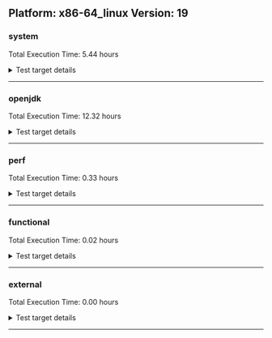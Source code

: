 ## Platform: x86-64_linux Version: 19 

###  system
 Total Execution Time:  5.44  hours
<details><summary>Test target details</summary>

| Test Name | Time |
| --- | --- |
| TestJlmRemoteThreadAuth_1 | 956348.00  ms|
| TestJlmRemoteThreadAuth_0 | 935874.00  ms|
| TestJlmRemoteThreadNoAuth_1 | 894273.00  ms|
| TestJlmRemoteThreadNoAuth_0 | 874737.00  ms|
| TestJlmRemoteMemoryAuth_0 | 753542.00  ms|
| TestJlmRemoteMemoryAuth_1 | 751542.00  ms|
| TestJlmRemoteMemoryNoAuth_1 | 715345.00  ms|
| TestJlmRemoteMemoryNoAuth_0 | 713647.00  ms|
| TestJlmRemoteClassAuth_0 | 706729.00  ms|
| TestJlmRemoteClassAuth_1 | 706358.00  ms|
| MiniMix_aot_5m_0 | 687066.00  ms|
| TestJlmRemoteClassNoAuth_1 | 686897.00  ms|
| TestJlmRemoteClassNoAuth_0 | 685752.00  ms|
| ConcurrentLoadTest_5m_0 | 347341.00  ms|
| ConcurrentLoadTest_5m_1 | 346937.00  ms|
| MiniMix_5m_0 | 346151.00  ms|
| MiniMix_5m_1 | 344284.00  ms|
| DBBLoadTest_5m_0 | 310359.00  ms|
| DBBLoadTest_5m_1 | 308754.00  ms|
| NioLoadTest_5m_1 | 308753.00  ms|
| NioLoadTest_5m_0 | 308499.00  ms|
| MauveSingleInvocLoad_HS_5m_1 | 303064.00  ms|
| MauveSingleThrdLoad_HS_5m_1 | 303025.00  ms|
| MauveMultiThrdLoad_5m_1 | 302991.00  ms|
| MauveSingleThrdLoad_HS_5m_0 | 302989.00  ms|
| MauveSingleInvocLoad_HS_5m_0 | 302975.00  ms|
| MauveMultiThrdLoad_5m_0 | 302947.00  ms|
| LambdaLoadTest_HS_5m_0 | 302916.00  ms|
| MathLoadTest_bigdecimal_5m_0 | 302799.00  ms|
| LambdaLoadTest_HS_5m_1 | 302729.00  ms|
| MathLoadTest_all_5m_1 | 302693.00  ms|
| MathLoadTest_bigdecimal_5m_1 | 302666.00  ms|
| ClassLoadingTest_5m_1 | 302662.00  ms|
| ClassLoadingTest_5m_0 | 302658.00  ms|
| MathLoadTest_all_5m_0 | 302633.00  ms|
| MathLoadTest_autosimd_5m_1 | 302605.00  ms|
| MathLoadTest_autosimd_5m_0 | 302596.00  ms|
| LangLoadTest_5m_0 | 302583.00  ms|
| UtilLoadTest_5m_1 | 302497.00  ms|
| LangLoadTest_5m_1 | 302467.00  ms|
| UtilLoadTest_5m_0 | 302409.00  ms|
| TestJlmRemoteNotifierProxyAuth_1 | 156729.00  ms|
| TestJlmRemoteNotifierProxyAuth_0 | 156591.00  ms|
| CLLoad_1 | 53836.00  ms|
| CLLoad_0 | 53704.00  ms|
| HCRLateAttachWorkload_previewEnabled_0 | 40132.00  ms|
| LockingLoadTest_0 | 32580.00  ms|
| LockingLoadTest_1 | 32493.00  ms|
| TestJlmLocal_1 | 27392.00  ms|
| TestJlmLocal_0 | 27365.00  ms|
| HCRLateAttachWorkload_previewEnabled_1 | 20744.00  ms|
| ParallelStreamsLoadTest_HS_1 | 20627.00  ms|
| ParallelStreamsLoadTest_HS_0 | 18703.00  ms|
| Jlink_ReqMod_0 | 7191.00  ms|
| Jlink_ReqMod_1 | 7188.00  ms|
| Jlink_GenOpt_1 | 6591.00  ms|
| Jlink_GenOpt_0 | 6542.00  ms|
| Jlink_AddMLimitM_1 | 6385.00  ms|
| Jlink_AddMLimitM_0 | 6380.00  ms|
| PatModImg_Adv_0 | 4853.00  ms|
| PatModImg_Adv_1 | 4826.00  ms|
| UpgModPath_Jar_0 | 4734.00  ms|
| UpgModPath_Jar_1 | 4706.00  ms|
| PatModImg_PlatMod_0 | 4686.00  ms|
| PatModImg_Unex_1 | 4645.00  ms|
| PatModImg_Unex_0 | 4633.00  ms|
| PatModImg_AppMod_0 | 4631.00  ms|
| UpgModPath_JarImg_1 | 4621.00  ms|
| UpgModPath_JarImg_0 | 4617.00  ms|
| CpMpJlink_1 | 4616.00  ms|
| PatModImg_PlatMod_1 | 4613.00  ms|
| PatModImg_AppMod_1 | 4610.00  ms|
| CpMpJlink_0 | 4522.00  ms|
| UpgModPath_Exp_0 | 4413.00  ms|
| UpgModPath_Exp_1 | 4395.00  ms|
| UpgModPath_ExpImg_1 | 4342.00  ms|
| UpgModPath_ExpImg_0 | 4340.00  ms|
| CLTestImg_1 | 4122.00  ms|
| CLTestImg_0 | 4042.00  ms|
| PatMod_Adv_0 | 2527.00  ms|
| PatMod_Adv_1 | 2482.00  ms|
| AutoMod_Impl1_0 | 2452.00  ms|
| AutoMod2_1 | 2448.00  ms|
| AutoMod_Impl2_0 | 2419.00  ms|
| AutoMod_Impl1_1 | 2398.00  ms|
| AutoMod1_1 | 2386.00  ms|
| AutoMod2_0 | 2381.00  ms|
| InternalAPIs_0 | 2378.00  ms|
| AutoMod_Impl2_1 | 2377.00  ms|
| PatMod_Unex_1 | 2355.00  ms|
| AutoMod1_0 | 2350.00  ms|
| InternalAPIs_1 | 2349.00  ms|
| CpMpModJar_0 | 2345.00  ms|
| CpMpModJar_1 | 2340.00  ms|
| PatMod_AppMod_0 | 2331.00  ms|
| PatMod_PlatMod_1 | 2328.00  ms|
| AutoMod_Impl3_1 | 2328.00  ms|
| PatMod_AppMod_1 | 2321.00  ms|
| PatMod_Unex_0 | 2321.00  ms|
| AutoMod_Impl3_0 | 2312.00  ms|
| PatMod_PlatMod_0 | 2273.00  ms|
| SLTest_1 | 1942.00  ms|
| SLTest_0 | 1935.00  ms|
| CpMp3_1 | 1635.00  ms|
| CpMpModJar2_1 | 1595.00  ms|
| CpMp3_0 | 1593.00  ms|
| CpMpModJar3_0 | 1584.00  ms|
| CpMpModJar2_0 | 1582.00  ms|
| CpMpModJar3_1 | 1553.00  ms|
| CLTest_0 | 1511.00  ms|
| CpMp2_1 | 1485.00  ms|
| CpMp2_0 | 1478.00  ms|
| CLTest_1 | 1474.00  ms|
| CpMp_CpMp_0 | 1472.00  ms|
| CpMp_CpMp_1 | 1458.00  ms|
| CpMp_MP_0 | 1457.00  ms|
| CpMp_MP_1 | 1456.00  ms|
| MachineInfo_0 | 310.00  ms|
| JdiTest_0 | 23.00  ms|
| CLStressLayers_1 | 19.00  ms|
| ExplMod_0 | 19.00  ms|
| CLStressCRI_1 | 19.00  ms|
| CLStressLayers_0 | 19.00  ms|
| ExplMod_1 | 19.00  ms|
| CLStressLayers_2 | 19.00  ms|
| CLStressCRI_2 | 18.00  ms|
| CLStressCRI_0 | 18.00  ms|
| ExplMod_2 | 18.00  ms|
| OAuthTest_0 | 17.00  ms|
| JdiTest_1 | 17.00  ms|
| JdiTest_2 | 17.00  ms|
| CpMpModJar_2 | 16.00  ms|
| CpMpModJar2_2 | 16.00  ms|
| CpMp3_2 | 15.00  ms|
| LambdaLoadTest_HS_5m_2 | 15.00  ms|
| TestJlmRemoteMemoryAuth_2 | 15.00  ms|
| UtilLoadTest_5m_2 | 15.00  ms|
| TestJlmRemoteClassNoAuth_2 | 15.00  ms|
| TestJlmRemoteMemoryNoAuth_2 | 15.00  ms|
| MathLoadTest_autosimd_5m_2 | 15.00  ms|
| PatModImg_Unex_2 | 15.00  ms|
| AutoMod1_2 | 15.00  ms|
| ClassLoadingTest_5m_2 | 14.00  ms|
| AutoMod_Impl2_2 | 14.00  ms|
| CpMpModJar3_2 | 14.00  ms|
| PatModImg_Adv_2 | 14.00  ms|
| MauveSingleThrdLoad_HS_5m_2 | 14.00  ms|
| CpMp2_2 | 14.00  ms|
| TestJlmRemoteNotifierProxyAuth_2 | 14.00  ms|
| UpgModPath_JarImg_2 | 14.00  ms|
| MiniMix_5m_2 | 14.00  ms|
| PatMod_Unex_2 | 14.00  ms|
| Jlink_AddMLimitM_2 | 14.00  ms|
| PatModImg_AppMod_2 | 14.00  ms|
| SLTest_2 | 14.00  ms|
| PatMod_PlatMod_2 | 14.00  ms|
| TestJlmRemoteThreadAuth_2 | 14.00  ms|
| MauveMultiThrdLoad_5m_2 | 14.00  ms|
| AutoMod2_2 | 14.00  ms|
| PatMod_AppMod_2 | 14.00  ms|
| TestJlmLocal_2 | 14.00  ms|
| AutoMod_Impl3_2 | 14.00  ms|
| ConcurrentLoadTest_5m_2 | 14.00  ms|
| NioLoadTest_5m_2 | 14.00  ms|
| PatMod_Adv_2 | 14.00  ms|
| CLTest_2 | 14.00  ms|
| MathLoadTest_bigdecimal_5m_2 | 14.00  ms|
| ParallelStreamsLoadTest_HS_2 | 14.00  ms|
| InternalAPIs_2 | 14.00  ms|
| CLLoad_2 | 14.00  ms|
| UpgModPath_Exp_2 | 14.00  ms|
| MathLoadTest_all_5m_2 | 14.00  ms|
| UpgModPath_Jar_2 | 14.00  ms|
| Jlink_GenOpt_2 | 14.00  ms|
| TestJlmRemoteClassAuth_2 | 14.00  ms|
| CpMp_MP_2 | 14.00  ms|
| CLTestImg_2 | 14.00  ms|
| AutoMod_Impl1_2 | 13.00  ms|
| LangLoadTest_5m_2 | 13.00  ms|
| MauveSingleInvocLoad_HS_5m_2 | 13.00  ms|
| PatModImg_PlatMod_2 | 13.00  ms|
| HCRLateAttachWorkload_previewEnabled_2 | 13.00  ms|
| CpMpJlink_2 | 13.00  ms|
| CpMp_CpMp_2 | 13.00  ms|
| TestJlmRemoteThreadNoAuth_2 | 13.00  ms|
| Jlink_ReqMod_2 | 13.00  ms|
| DBBLoadTest_5m_2 | 13.00  ms|
| LockingLoadTest_2 | 13.00  ms|
| UpgModPath_ExpImg_2 | 13.00  ms|
</details>

---

###  openjdk
 Total Execution Time:  12.32  hours
<details><summary>Test target details</summary>

| Test Name | Time |
| --- | --- |
| jvm_compiler_0 | 5744431.00  ms|
| jvm_compiler_1 | 5543494.00  ms|
| jdk_tools_0 | 3222498.00  ms|
| jdk_net_1 | 2758086.00  ms|
| jdk_tools_1 | 2492197.00  ms|
| jdk_net_0 | 2411056.00  ms|
| jdk_security3_1 | 2098824.00  ms|
| jdk_lang_1 | 2095054.00  ms|
| jdk_security3_0 | 2093975.00  ms|
| jdk_lang_0 | 907105.00  ms|
| jdk_util_1 | 896594.00  ms|
| jdk_util_0 | 886903.00  ms|
| jdk_nio_1 | 742892.00  ms|
| jdk_nio_0 | 712336.00  ms|
| jdk_jfr_1 | 665709.00  ms|
| jdk_jfr_0 | 652708.00  ms|
| jdk_vector_1 | 636559.00  ms|
| jdk_vector_0 | 554891.00  ms|
| jdk_jdi_0 | 497501.00  ms|
| jdk_jdi_1 | 489875.00  ms|
| jdk_jmx_1 | 427833.00  ms|
| jdk_beans_0 | 413194.00  ms|
| jdk_beans_1 | 411461.00  ms|
| jdk_security4_0 | 388715.00  ms|
| jdk_security4_1 | 386437.00  ms|
| jdk_jmx_0 | 377055.00  ms|
| hotspot_custom_0 | 313585.00  ms|
| hotspot_custom_1 | 312208.00  ms|
| hotspot_serviceability_jvmti_0 | 304828.00  ms|
| hotspot_serviceability_jvmti_1 | 300593.00  ms|
| jdk_time_0 | 256970.00  ms|
| jdk_other_1 | 254390.00  ms|
| jdk_time_1 | 248864.00  ms|
| jdk_security1_1 | 238164.00  ms|
| jdk_rmi_0 | 232579.00  ms|
| jdk_security1_0 | 226012.00  ms|
| jdk_other_0 | 222014.00  ms|
| jdk_imageio_1 | 203469.00  ms|
| jdk_imageio_0 | 201030.00  ms|
| jdk_foreign_0 | 195766.00  ms|
| jdk_rmi_1 | 172004.00  ms|
| jdk_foreign_1 | 166048.00  ms|
| jdk_management_1 | 147837.00  ms|
| jdk_management_0 | 141243.00  ms|
| jdk_instrument_1 | 135591.00  ms|
| jdk_instrument_0 | 131992.00  ms|
| jdk_security2_0 | 123880.00  ms|
| jdk_text_0 | 119314.00  ms|
| jdk_io_0 | 114570.00  ms|
| jdk_io_1 | 112909.00  ms|
| jdk_text_1 | 109816.00  ms|
| jdk_security2_1 | 108256.00  ms|
| jdk_math_0 | 86061.00  ms|
| jdk_math_1 | 85868.00  ms|
| jdk_custom_0 | 44164.00  ms|
| jdk_custom_1 | 41003.00  ms|
| jdk_svc_sanity_1 | 39263.00  ms|
| jdk_svc_sanity_0 | 39204.00  ms|
| jdk11_tier1_buffer_0 | 38778.00  ms|
| jdk11_tier1_buffer_1 | 38153.00  ms|
| runtime_nestmate_0 | 32610.00  ms|
| runtime_nestmate_1 | 31228.00  ms|
| jdk_security_infra_1 | 29702.00  ms|
| jdk_security_infra_0 | 27952.00  ms|
| jdk_build_1 | 27424.00  ms|
| jdk_build_0 | 24555.00  ms|
| jdk_native_sanity_0 | 18515.00  ms|
| jdk_native_sanity_1 | 16412.00  ms|
| jdk_foreign_native_1 | 15231.00  ms|
| jdk_foreign_native_0 | 15218.00  ms|
| jdk11_tier1_iso8859_1 | 14734.00  ms|
| jdk_lang_native_0 | 14723.00  ms|
| jdk11_tier1_iso8859_0 | 14669.00  ms|
| jdk_lang_native_1 | 14594.00  ms|
| jvm_native_sanity_1 | 12680.00  ms|
| jvm_native_sanity_0 | 12257.00  ms|
| langtools_custom_0 | 10268.00  ms|
| langtools_custom_1 | 9573.00  ms|
| jdk_swing_2 | 27.00  ms|
| jdk_swing_0 | 26.00  ms|
| jdk_security2_2 | 22.00  ms|
| jdk_sound_1 | 20.00  ms|
| jdk_jfc_demo_1 | 20.00  ms|
| jdk_awt_2 | 20.00  ms|
| jdk_awt_0 | 19.00  ms|
| jdk_client_sanity_1 | 19.00  ms|
| jdk_2d_2 | 19.00  ms|
| jdk_2d_1 | 19.00  ms|
| hotspot_custom_2 | 18.00  ms|
| jdk_sound_2 | 18.00  ms|
| jdk_client_sanity_0 | 18.00  ms|
| jdk_jfc_demo_0 | 18.00  ms|
| jdk_2d_0 | 17.00  ms|
| jdk_client_sanity_2 | 17.00  ms|
| jdk_sound_0 | 16.00  ms|
| jdk_jfc_demo_2 | 16.00  ms|
| jdk_foreign_native_2 | 16.00  ms|
| jdk_awt_1 | 16.00  ms|
| jdk_swing_1 | 16.00  ms|
| jdk_security3_2 | 16.00  ms|
| jdk_foreign_2 | 15.00  ms|
| jdk_tools_2 | 15.00  ms|
| jdk_jmx_2 | 15.00  ms|
| jdk_svc_sanity_2 | 15.00  ms|
| jvm_native_sanity_2 | 15.00  ms|
| jdk_beans_2 | 15.00  ms|
| jdk_lang_2 | 15.00  ms|
| runtime_nestmate_2 | 15.00  ms|
| jdk_nio_2 | 15.00  ms|
| jdk_security1_2 | 15.00  ms|
| jdk_lang_native_win_0 | 15.00  ms|
| jdk_lang_native_2 | 15.00  ms|
| jdk_math_2 | 14.00  ms|
| jdk11_tier1_buffer_2 | 14.00  ms|
| jdk_net_2 | 14.00  ms|
| jdk11_tier1_iso8859_2 | 14.00  ms|
| jdk_vector_2 | 14.00  ms|
| jdk_lang_native_win_2 | 14.00  ms|
| jdk_time_2 | 14.00  ms|
| jdk_util_2 | 14.00  ms|
| jdk_other_2 | 14.00  ms|
| jdk_build_2 | 14.00  ms|
| jdk_security_infra_2 | 14.00  ms|
| jdk_lang_native_win_1 | 14.00  ms|
| jdk_jdi_2 | 14.00  ms|
| jdk_management_2 | 13.00  ms|
| jdk_jfr_2 | 13.00  ms|
| jdk_custom_2 | 13.00  ms|
| jdk_rmi_2 | 13.00  ms|
| jdk_imageio_2 | 13.00  ms|
| jvm_compiler_2 | 13.00  ms|
| jdk_security4_2 | 13.00  ms|
| jdk_instrument_2 | 13.00  ms|
| langtools_custom_2 | 13.00  ms|
| jdk_native_sanity_2 | 12.00  ms|
| jdk_text_2 | 12.00  ms|
| jdk_io_2 | 12.00  ms|
| hotspot_serviceability_jvmti_2 | 9.00  ms|
</details>

---

###  perf
 Total Execution Time:  0.33  hours
<details><summary>Test target details</summary>

| Test Name | Time |
| --- | --- |
| IdleMicrobenchmark_HS_0 | 391817.00  ms|
| renaissance-future-genetic_0 | 318456.00  ms|
| renaissance-fj-kmeans_0 | 170039.00  ms|
| renaissance-philosophers_0 | 76234.00  ms|
| renaissance-par-mnemonics_0 | 64924.00  ms|
| renaissance-finagle-http_0 | 63771.00  ms|
| renaissance-mnemonics_0 | 62944.00  ms|
| renaissance-scala-kmeans_0 | 12959.00  ms|
| dacapo-avrora_0 | 12071.00  ms|
| dacapo-h2_0 | 10753.00  ms|
| dacapo-jython_0 | 7432.00  ms|
| dacapo-sunflow_0 | 2725.00  ms|
| dacapo-xalan_0 | 2483.00  ms|
| dacapo-pmd_0 | 2122.00  ms|
| dacapo-fop_0 | 1580.00  ms|
| dacapo-luindex_0 | 1446.00  ms|
| renaissance-chi-square_0 | 25.00  ms|
| renaissance-finagle-chirper_0 | 24.00  ms|
| renaissance-movie-lens_0 | 24.00  ms|
| renaissance-db-shootout_0 | 23.00  ms|
| renaissance-dec-tree_0 | 23.00  ms|
| renaissance-als_0 | 22.00  ms|
| renaissance-gauss-mix_0 | 21.00  ms|
| dacapo-tomcat_0 | 20.00  ms|
| renaissance-log-regression_0 | 20.00  ms|
| renaissance-akka-uct_0 | 20.00  ms|
| dacapo-lusearch-fix_0 | 18.00  ms|
| renaissance-naive-bayes_0 | 15.00  ms|
</details>

---

###  functional
 Total Execution Time:  0.02  hours
<details><summary>Test target details</summary>

| Test Name | Time |
| --- | --- |
| MBCS_Tests_charsets_0 | 55361.00  ms|
| SecurityTests_0 | 5015.00  ms|
| MBCS_Tests_codepoint_linux_0 | 3979.00  ms|
| MBCS_Tests_unicode_linux_0 | 2182.00  ms|
| cmdLineTester_libpathTestRtfChild_0 | 980.00  ms|
| MBCS_Tests_language_tag_0 | 657.00  ms|
| MBCS_Tests_property_utf8_0 | 654.00  ms|
| testExample_0 | 636.00  ms|
| MBCS_Tests_datetime_0 | 630.00  ms|
| Jep334Tests_0 | 595.00  ms|
| Jep360Tests_0 | 568.00  ms|
| MBCS_Tests_datetime_formatter_0 | 546.00  ms|
| Jep371Tests_0 | 516.00  ms|
| RegularClassAndInterfaceFinalFieldTests_0 | 512.00  ms|
| Jep384Tests_0 | 504.00  ms|
| testXXArgumentTesting_0 | 499.00  ms|
| IllegalAccessProtectedMethodTest_0 | 484.00  ms|
| StringIndentTests_0 | 481.00  ms|
| jsr292BootstrapTest_0 | 477.00  ms|
| MBCS_Tests_new_jp_era_0 | 380.00  ms|
| cmdLineTester_getPid_0 | 315.00  ms|
| MBCS_Tests_StAX_zh_CN_linux_0 | 89.00  ms|
| MBCS_Tests_StAX_zh_TW_linux_0 | 88.00  ms|
| MBCS_Tests_StAX_ja_JP_linux_0 | 88.00  ms|
| MBCS_Tests_StAX_ko_KR_linux_0 | 87.00  ms|
| MBCS_Tests_i18n_ko_KR_linux_0 | 86.00  ms|
| MBCS_Tests_locale_matching_ja_JP_linux_0 | 85.00  ms|
| MBCS_Tests_i18n_zh_CN_linux_0 | 82.00  ms|
| MBCS_Tests_i18n_zh_TW_linux_0 | 82.00  ms|
| MBCS_Tests_i18n_ja_JP_linux_0 | 81.00  ms|
| MBCS_Tests_locale_matching_zh_TW_linux_0 | 80.00  ms|
| MBCS_Tests_locale_matching_ko_KR_linux_0 | 79.00  ms|
| MBCS_Tests_locale_matching_zh_CN_linux_0 | 79.00  ms|
| MBCS_Tests_Compiler_ja_JP_linux_0 | 50.00  ms|
| MBCS_Tests_scanner_ja_JP_linux_0 | 42.00  ms|
| MBCS_Tests_Compiler_zh_CN_linux_0 | 32.00  ms|
| MBCS_Tests_Compiler_zh_TW_linux_0 | 31.00  ms|
| MBCS_Tests_formatter_zh_CN_linux_0 | 30.00  ms|
| MBCS_Tests_jdbc41_ja_JP_linux_0 | 29.00  ms|
| MBCS_Tests_compact_number_format_ja_JP_linux_0 | 29.00  ms|
| MBCS_Tests_scanner_zh_CN_linux_0 | 29.00  ms|
| MBCS_Tests_jdbc41_zh_CN_linux_0 | 29.00  ms|
| MBCS_Tests_Compiler_ko_KR_linux_0 | 29.00  ms|
| MBCS_Tests_record_ko_KR_linux_0 | 29.00  ms|
| MBCS_Tests_locale_matching_zh_CN_aix_0 | 29.00  ms|
| MBCS_Tests_compact_number_format_ko_KR_linux_0 | 29.00  ms|
| MBCS_Tests_codepage_zh_CN_linux_0 | 29.00  ms|
| MBCS_Tests_IDN_ja_JP_linux_0 | 29.00  ms|
| MBCS_Tests_file_zh_TW_linux_0 | 29.00  ms|
| MBCS_Tests_pref_zh_CN_linux_0 | 29.00  ms|
| MBCS_Tests_switch_expressions_zh_CN_linux_0 | 29.00  ms|
| MBCS_Tests_file_ja_JP_linux_0 | 29.00  ms|
| MBCS_Tests_jaxp14_ko_KR_linux_0 | 29.00  ms|
| MBCS_Tests_switch_expressions_ko_KR_linux_0 | 29.00  ms|
| MBCS_Tests_sealed_classes_zh_TW_linux_0 | 28.00  ms|
| MBCS_Tests_pref_ko_KR_linux_0 | 28.00  ms|
| MBCS_Tests_env_zh_CN_linux_0 | 28.00  ms|
| MBCS_Tests_pattern_matching_instanceof_zh_CN_linux_0 | 28.00  ms|
| MBCS_Tests_jaxp14_zh_TW_linux_0 | 28.00  ms|
| MBCS_Tests_sealed_classes_zh_CN_linux_0 | 28.00  ms|
| MBCS_Tests_pref_ja_JP_linux_0 | 28.00  ms|
| MBCS_Tests_nio_zh_TW_linux_0 | 28.00  ms|
| MBCS_Tests_text_blocks_ko_KR_linux_0 | 28.00  ms|
| MBCS_Tests_formatter_ko_KR_linux_0 | 28.00  ms|
| MBCS_Tests_urlclassloader_zh_CN_linux_0 | 28.00  ms|
| MBCS_Tests_jdbc41_zh_TW_linux_0 | 28.00  ms|
| MBCS_Tests_switch_expressions_zh_TW_linux_0 | 28.00  ms|
| MBCS_Tests_scanner_ko_KR_linux_0 | 28.00  ms|
| MBCS_Tests_formatter_ja_JP_linux_0 | 28.00  ms|
| MBCS_Tests_record_zh_CN_linux_0 | 28.00  ms|
| MBCS_Tests_record_zh_TW_linux_0 | 28.00  ms|
| MBCS_Tests_coin_zh_TW_linux_0 | 28.00  ms|
| MBCS_Tests_regex_ko_KR_linux_0 | 28.00  ms|
| MBCS_Tests_codepage_zh_TW_linux_0 | 28.00  ms|
| MBCS_Tests_urlclassloader_ko_KR_linux_0 | 28.00  ms|
| MBCS_Tests_pattern_matching_instanceof_ko_KR_linux_0 | 28.00  ms|
| MBCS_Tests_formatter_zh_TW_linux_0 | 28.00  ms|
| MBCS_Tests_file_zh_CN_linux_0 | 28.00  ms|
| MBCS_Tests_compact_number_format_zh_TW_linux_0 | 28.00  ms|
| MBCS_Tests_IDN_ko_KR_linux_0 | 28.00  ms|
| MBCS_Tests_coin_ja_JP_linux_0 | 28.00  ms|
| MBCS_Tests_env_zh_TW_linux_0 | 28.00  ms|
| MBCS_Tests_sealed_classes_ja_JP_linux_0 | 28.00  ms|
| MBCS_Tests_urlclassloader_ja_JP_linux_0 | 28.00  ms|
| MBCS_Tests_pref_zh_TW_linux_0 | 28.00  ms|
| MBCS_Tests_IDN_zh_TW_linux_0 | 28.00  ms|
| MBCS_Tests_codepage_ja_JP_linux_0 | 27.00  ms|
| MBCS_Tests_urlclassloader_zh_TW_linux_0 | 27.00  ms|
| MBCS_Tests_regex_zh_TW_linux_0 | 27.00  ms|
| MBCS_Tests_regex_zh_CN_linux_0 | 27.00  ms|
| MBCS_Tests_jaxp14_ja_JP_linux_0 | 27.00  ms|
| MBCS_Tests_jaxp14_zh_CN_linux_0 | 27.00  ms|
| MBCS_Tests_locale_matching_ZH_TW_aix_0 | 27.00  ms|
| MBCS_Tests_annotation_ko_KR_linux_0 | 27.00  ms|
| MBCS_Tests_nio_ko_KR_linux_0 | 27.00  ms|
| MBCS_Tests_text_blocks_zh_TW_linux_0 | 27.00  ms|
| MBCS_Tests_text_blocks_zh_CN_linux_0 | 27.00  ms|
| MBCS_Tests_file_ko_KR_linux_0 | 27.00  ms|
| MBCS_Tests_pattern_matching_instanceof_ja_JP_linux_0 | 27.00  ms|
| MBCS_Tests_annotation_zh_TW_linux_0 | 27.00  ms|
| MBCS_Tests_pattern_matching_instanceof_zh_TW_linux_0 | 27.00  ms|
| MBCS_Tests_sealed_classes_ko_KR_linux_0 | 27.00  ms|
| MBCS_Tests_annotation_ja_JP_linux_0 | 26.00  ms|
| MBCS_Tests_record_ja_JP_linux_0 | 26.00  ms|
| MBCS_Tests_env_ja_JP_linux_0 | 26.00  ms|
| MBCS_Tests_codepage_ko_KR_linux_0 | 26.00  ms|
| MBCS_Tests_IDN_zh_CN_linux_0 | 26.00  ms|
| MBCS_Tests_coin_zh_CN_linux_0 | 26.00  ms|
| MBCS_Tests_regex_ja_JP_linux_0 | 26.00  ms|
| MBCS_Tests_text_blocks_ja_JP_linux_0 | 26.00  ms|
| MBCS_Tests_nio_ja_JP_linux_0 | 26.00  ms|
| MBCS_Tests_formatter_ZH_TW_aix_0 | 26.00  ms|
| MBCS_Tests_jdbc41_ko_KR_linux_0 | 26.00  ms|
| MBCS_Tests_compact_number_format_zh_CN_linux_0 | 26.00  ms|
| MBCS_Tests_env_ko_KR_linux_0 | 26.00  ms|
| MBCS_Tests_annotation_zh_CN_linux_0 | 26.00  ms|
| MBCS_Tests_coin_ko_KR_linux_0 | 26.00  ms|
| MBCS_Tests_switch_expressions_ja_JP_linux_0 | 26.00  ms|
| MBCS_Tests_nio_zh_CN_linux_0 | 25.00  ms|
| Jep397Tests_testSubClassOfSealedSuperFromDifferentPackageInSameUnamedModule_0 | 25.00  ms|
| MBCS_Tests_scanner_zh_TW_linux_0 | 25.00  ms|
| Jep397Tests_0 | 24.00  ms|
| Jep397Tests_testSubClassOfSealedSuperFromDifferentModule_0 | 24.00  ms|
| Jep397Tests_testSubClassOfSealedSuperFromDifferentPackageInSameNamedModule_0 | 24.00  ms|
| SyntheticGCWorkload_TestCase_0 | 23.00  ms|
| MBCS_Tests_text_blocks_KO_KR_aix_0 | 21.00  ms|
| vmLifecyleTests_0 | 17.00  ms|
| vmLifecyleTests_2 | 16.00  ms|
| vmLifecyleTests_3 | 16.00  ms|
| vmLifecyleTests_4 | 16.00  ms|
| vmLifecyleTests_1 | 16.00  ms|
| vmLifecyleTests_5 | 16.00  ms|
| MBCS_Tests_IDN_Zh_TW_aix_0 | 14.00  ms|
| cmdLineTester_classesdbgddrext_zos_0 | 13.00  ms|
| MBCS_Tests_locale_matching_zh_TW_aix_0 | 13.00  ms|
| MBCS_Tests_codepage_ZH_TW_aix_0 | 12.00  ms|
| MBCS_Tests_compact_number_format_zh_CN_aix_0 | 12.00  ms|
| MBCS_Tests_file_cn_windows_0 | 12.00  ms|
| MBCS_Tests_file_Ja_JP.aix_0 | 12.00  ms|
| MBCS_Tests_scanner_windows_0 | 12.00  ms|
| MBCS_Tests_record_ZH_TW_aix_0 | 12.00  ms|
| MBCS_Tests_sealed_classes_zh_TW_aix_0 | 12.00  ms|
| MBCS_Tests_file_Zh_TW.aix_0 | 12.00  ms|
| MBCS_Tests_compact_number_format_zh_TW_aix_0 | 12.00  ms|
| MBCS_Tests_codepage_ko_windows_0 | 12.00  ms|
| MBCS_Tests_codepage_zh_TW_aix_0 | 12.00  ms|
| MBCS_Tests_IDN_ZH_CN_aix_0 | 12.00  ms|
| MBCS_Tests_record_zh_CN_aix_0 | 12.00  ms|
| MBCS_Tests_sealed_classes_Ja_JP_aix_0 | 12.00  ms|
| MBCS_Tests_pattern_matching_instanceof_zh_TW_aix_0 | 12.00  ms|
| MBCS_Tests_formatter_cn_windows_0 | 12.00  ms|
| MBCS_Tests_jaxp14_JA_JP_aix_0 | 12.00  ms|
| MBCS_Tests_compact_number_format_ja_JP_aix_0 | 12.00  ms|
| MBCS_Tests_Compiler_zh_CN_aix_0 | 12.00  ms|
| MBCS_Tests_codepage_cn_windows_0 | 12.00  ms|
| MBCS_Tests_sealed_classes_Zh_TW_aix_0 | 12.00  ms|
| MBCS_Tests_text_blocks_ja_JP_aix_0 | 12.00  ms|
| MBCS_Tests_StAX_JA_JP_aix_0 | 12.00  ms|
| MBCS_Tests_record_ZH_CN_aix_0 | 12.00  ms|
| MBCS_Tests_pattern_matching_instanceof_Zh_TW_aix_0 | 12.00  ms|
| MBCS_Tests_i18n_ZH_TW_aix_0 | 12.00  ms|
| MBCS_Tests_codepoint_windows_0 | 12.00  ms|
| MBCS_Tests_coin_windows_0 | 12.00  ms|
| MBCS_Tests_IDN_ZH_TW_aix_0 | 12.00  ms|
| MBCS_Tests_formatter_tw_windows_0 | 12.00  ms|
| MBCS_Tests_switch_expressions_windows_0 | 12.00  ms|
| MBCS_Tests_regex_JA_JP_aix_0 | 12.00  ms|
| MBCS_Tests_locale_matching_JA_JP_aix_0 | 12.00  ms|
| MBCS_Tests_urlclassloader_JA_JP_aix_0 | 12.00  ms|
| MBCS_Tests_nio_cn_windows_0 | 12.00  ms|
| MBCS_Tests_locale_matching_KO_KR_aix_0 | 12.00  ms|
| MBCS_Tests_jdbc41_ZH_TW_aix_0 | 12.00  ms|
| MBCS_Tests_compact_number_format_Zh_CN_aix_0 | 12.00  ms|
| MBCS_Tests_text_blocks_ZH_CN_aix_0 | 12.00  ms|
| MBCS_Tests_jaxp14_windows_0 | 12.00  ms|
| MBCS_Tests_formatter_JA_JP_aix_0 | 12.00  ms|
| MBCS_Tests_pref_ko_KR_aix_0 | 12.00  ms|
| MBCS_Tests_urlclassloader_tw_windows_0 | 12.00  ms|
| MBCS_Tests_regex_Zh_CN_aix_0 | 12.00  ms|
| MBCS_Tests_record_ja_JP_aix_0 | 12.00  ms|
| MBCS_Tests_sealed_classes_Zh_CN_aix_0 | 12.00  ms|
| MBCS_Tests_urlclassloader_zh_CN_aix_0 | 12.00  ms|
| MBCS_Tests_locale_matching_Ja_JP_aix_0 | 12.00  ms|
| MBCS_Tests_Compiler_ZH_CN_aix_0 | 12.00  ms|
| MBCS_Tests_jdbc41_cn_windows_0 | 12.00  ms|
| MBCS_Tests_pref_ja_JP_aix_0 | 12.00  ms|
| MBCS_Tests_switch_expressions_KO_KR_aix_0 | 12.00  ms|
| MBCS_Tests_pref_ZH_CN_aix_0 | 11.00  ms|
| MBCS_Tests_compact_number_format_ko_KR_aix_0 | 11.00  ms|
| MBCS_Tests_switch_expressions_zh_CN_aix_0 | 11.00  ms|
| MBCS_Tests_Compiler_Ja_JP_aix_0 | 11.00  ms|
| MBCS_Tests_formatter_Zh_TW_aix_0 | 11.00  ms|
| MBCS_Tests_StAX_ZH_CN_aix_0 | 11.00  ms|
| MBCS_Tests_sealed_classes_ZH_CN_aix_0 | 11.00  ms|
| MBCS_Tests_pattern_matching_instanceof_ko_KR_aix_0 | 11.00  ms|
| MBCS_Tests_switch_expressions_Zh_TW_aix_0 | 11.00  ms|
| MBCS_Tests_codepage_tw_windows_0 | 11.00  ms|
| MBCS_Tests_IDN_ja_windows_0 | 11.00  ms|
| MBCS_Tests_pattern_matching_instanceof_ZH_TW_aix_0 | 11.00  ms|
| MBCS_Tests_text_blocks_JA_JP_aix_0 | 11.00  ms|
| MBCS_Tests_jaxp14_Zh_TW_aix_0 | 11.00  ms|
| MBCS_Tests_scanner_ja_windows_0 | 11.00  ms|
| MBCS_Tests_jdbc41_ZH_CN_aix_0 | 11.00  ms|
| MBCS_Tests_annotation_Ja_JP_aix_0 | 11.00  ms|
| MBCS_Tests_IDN_cn_windows_0 | 11.00  ms|
| MBCS_Tests_codepage_ZH_CN_aix_0 | 11.00  ms|
| MBCS_Tests_annotation_KO_KR_aix_0 | 11.00  ms|
| MBCS_Tests_formatter_windows_0 | 11.00  ms|
| MBCS_Tests_sealed_classes_ko_KR_aix_0 | 11.00  ms|
| MBCS_Tests_pref_cn_windows_0 | 11.00  ms|
| MBCS_Tests_codepage_ko_KR_aix_0 | 11.00  ms|
| MBCS_Tests_StAX_Zh_CN_aix_0 | 11.00  ms|
| MBCS_Tests_IDN_ja_JP_aix_0 | 11.00  ms|
| MBCS_Tests_regex_tw_windows_0 | 11.00  ms|
| MBCS_Tests_scanner_cn_windows_0 | 11.00  ms|
| MBCS_Tests_pref_KO_KR_aix_0 | 11.00  ms|
| MBCS_Tests_coin_zh_CN_aix_0 | 11.00  ms|
| MBCS_Tests_nio_ZH_TW_aix_0 | 11.00  ms|
| MBCS_Tests_StAX_Zh_TW_aix_0 | 11.00  ms|
| MBCS_Tests_annotation_ZH_CN_aix_0 | 11.00  ms|
| MBCS_Tests_coin_ko_KR_aix_0 | 11.00  ms|
| MBCS_Tests_pattern_matching_instanceof_zh_CN_aix_0 | 11.00  ms|
| MBCS_Tests_jaxp14_Zh_CN_aix_0 | 11.00  ms|
| MBCS_Tests_codepage_Zh_TW_aix_0 | 11.00  ms|
| MBCS_Tests_jaxp14_ZH_CN_aix_0 | 11.00  ms|
| MBCS_Tests_record_Ja_JP_aix_0 | 11.00  ms|
| MBCS_Tests_switch_expressions_ZH_TW_aix_0 | 11.00  ms|
| MBCS_Tests_urlclassloader_ko_KR_aix_0 | 11.00  ms|
| MBCS_Tests_compact_number_format_ZH_CN_aix_0 | 11.00  ms|
| MBCS_Tests_coin_ZH_TW_aix_0 | 11.00  ms|
| MBCS_Tests_locale_matching_tw_windows_0 | 11.00  ms|
| MBCS_Tests_file_ko_windows_0 | 11.00  ms|
| MBCS_Tests_urlclassloader_cn_windows_0 | 11.00  ms|
| MBCS_Tests_jdbc41_ko_windows_0 | 11.00  ms|
| MBCS_Tests_file_Zh_CN.aix_0 | 11.00  ms|
| MBCS_Tests_i18n_windows_0 | 11.00  ms|
| MBCS_Tests_file_JA_JP.aix_0 | 11.00  ms|
| MBCS_Tests_annotation_ZH_TW_aix_0 | 11.00  ms|
| MBCS_Tests_nio_zh_TW_aix_0 | 11.00  ms|
| MBCS_Tests_jaxp14_ja_windows_0 | 11.00  ms|
| MBCS_Tests_annotation_Zh_CN_aix_0 | 11.00  ms|
| MBCS_Tests_file_ja_JP.aix_0 | 11.00  ms|
| MBCS_Tests_regex_zh_TW_aix_0 | 11.00  ms|
| MBCS_Tests_annotation_zh_CN_aix_0 | 11.00  ms|
| MBCS_Tests_regex_ja_windows_0 | 11.00  ms|
| MBCS_Tests_urlclassloader_ja_JP_aix_0 | 11.00  ms|
| MBCS_Tests_nio_Zh_CN_aix_0 | 11.00  ms|
| MBCS_Tests_codepage_ja_windows_0 | 11.00  ms|
| MBCS_Tests_text_blocks_zh_CN_aix_0 | 11.00  ms|
| MBCS_Tests_StAX_Ja_JP_aix_0 | 11.00  ms|
| MBCS_Tests_coin_ja_JP_aix_0 | 11.00  ms|
| MBCS_Tests_StAX_windows_0 | 11.00  ms|
| MBCS_Tests_compact_number_format_Ja_JP_aix_0 | 11.00  ms|
| MBCS_Tests_IDN_KO_KR_aix_0 | 11.00  ms|
| MBCS_Tests_coin_JA_JP_aix_0 | 11.00  ms|
| MBCS_Tests_record_KO_KR_aix_0 | 11.00  ms|
| MBCS_Tests_regex_ZH_TW_aix_0 | 11.00  ms|
| MBCS_Tests_annotation_zh_TW_aix_0 | 11.00  ms|
| MBCS_Tests_urlclassloader_ko_windows_0 | 11.00  ms|
| MBCS_Tests_jaxp14_zh_CN_aix_0 | 11.00  ms|
| MBCS_Tests_sealed_classes_KO_KR_aix_0 | 11.00  ms|
| MBCS_Tests_record_Zh_TW_aix_0 | 11.00  ms|
| MBCS_Tests_coin_Ja_JP_aix_0 | 11.00  ms|
| MBCS_Tests_codepoint_aix_0 | 11.00  ms|
| MBCS_Tests_pref_windows_0 | 11.00  ms|
| MBCS_Tests_nio_KO_KR_aix_0 | 11.00  ms|
| MBCS_Tests_nio_ko_KR_aix_0 | 11.00  ms|
| MBCS_Tests_scanner_ZH_CN_aix_0 | 11.00  ms|
| MBCS_Tests_jdbc41_JA_JP_aix_0 | 11.00  ms|
| MBCS_Tests_file_zh_TW.aix_0 | 11.00  ms|
| MBCS_Tests_locale_matching_windows_0 | 11.00  ms|
| MBCS_Tests_regex_ZH_CN_aix_0 | 11.00  ms|
| MBCS_Tests_pref_JA_JP_aix_0 | 11.00  ms|
| MBCS_Tests_compact_number_format_windows_0 | 11.00  ms|
| MBCS_Tests_jaxp14_ko_windows_0 | 11.00  ms|
| MBCS_Tests_file_windows_0 | 11.00  ms|
| MBCS_Tests_sealed_classes_JA_JP_aix_0 | 11.00  ms|
| MBCS_Tests_StAX_KO_KR_aix_0 | 11.00  ms|
| MBCS_Tests_env_windows_0 | 11.00  ms|
| MBCS_Tests_annotation_Zh_TW_aix_0 | 11.00  ms|
| MBCS_Tests_record_zh_TW_aix_0 | 11.00  ms|
| MBCS_Tests_scanner_JA_JP_aix_0 | 11.00  ms|
| MBCS_Tests_IDN_JA_JP_aix_0 | 11.00  ms|
| MBCS_Tests_unicode_aix_0 | 11.00  ms|
| MBCS_Tests_coin_cn_windows_0 | 11.00  ms|
| MBCS_Tests_formatter_ja_JP_aix_0 | 11.00  ms|
| MBCS_Tests_pref_Zh_CN_aix_0 | 11.00  ms|
| MBCS_Tests_file_zh_CN.aix_0 | 11.00  ms|
| MBCS_Tests_IDN_Ja_JP_aix_0 | 11.00  ms|
| MBCS_Tests_env_ja_JP_aix_0 | 11.00  ms|
| MBCS_Tests_env_KO_KR_aix_0 | 11.00  ms|
| MBCS_Tests_codepage_zh_CN_aix_0 | 11.00  ms|
| MBCS_Tests_file_ja_windows_0 | 11.00  ms|
| MBCS_Tests_file_ZH_TW.aix_0 | 11.00  ms|
| MBCS_Tests_urlclassloader_windows_0 | 11.00  ms|
| MBCS_Tests_file_tw_windows_0 | 11.00  ms|
| MBCS_Tests_formatter_zh_TW_aix_0 | 11.00  ms|
| MBCS_Tests_locale_matching_ZH_CN_aix_0 | 11.00  ms|
| MBCS_Tests_jaxp14_cn_windows_0 | 11.00  ms|
| MBCS_Tests_text_blocks_Ja_JP_aix_0 | 11.00  ms|
| MBCS_Tests_Compiler_JA_JP_aix_0 | 11.00  ms|
| MBCS_Tests_locale_matching_ko_windows_0 | 11.00  ms|
| MBCS_Tests_formatter_Ja_JP_aix_0 | 11.00  ms|
| MBCS_Tests_formatter_ko_windows_0 | 11.00  ms|
| MBCS_Tests_urlclassloader_Zh_CN_aix_0 | 11.00  ms|
| MBCS_Tests_StAX_zh_TW_aix_0 | 11.00  ms|
| MBCS_Tests_pref_Zh_TW_aix_0 | 11.00  ms|
| MBCS_Tests_record_windows_0 | 11.00  ms|
| MBCS_Tests_pref_ZH_TW_aix_0 | 11.00  ms|
| MBCS_Tests_urlclassloader_ZH_CN_aix_0 | 11.00  ms|
| MBCS_Tests_jdbc41_zh_TW_aix_0 | 11.00  ms|
| MBCS_Tests_urlclassloader_zh_TW_aix_0 | 11.00  ms|
| MBCS_Tests_regex_windows_0 | 11.00  ms|
| MBCS_Tests_nio_windows_0 | 11.00  ms|
| MBCS_Tests_formatter_ja_windows_0 | 11.00  ms|
| MBCS_Tests_regex_ko_windows_0 | 11.00  ms|
| MBCS_Tests_pref_ko_windows_0 | 11.00  ms|
| MBCS_Tests_jaxp14_tw_windows_0 | 11.00  ms|
| MBCS_Tests_jaxp14_KO_KR_aix_0 | 11.00  ms|
| MBCS_Tests_record_JA_JP_aix_0 | 11.00  ms|
| MBCS_Tests_compact_number_format_ZH_TW_aix_0 | 11.00  ms|
| MBCS_Tests_StAX_tw_windows_0 | 11.00  ms|
| MBCS_Tests_formatter_KO_KR_aix_0 | 11.00  ms|
| MBCS_Tests_scanner_Zh_CN_aix_0 | 11.00  ms|
| MBCS_Tests_jdbc41_Ja_JP_aix_0 | 11.00  ms|
| MBCS_Tests_IDN_ko_windows_0 | 11.00  ms|
| MBCS_Tests_jdbc41_windows_0 | 11.00  ms|
| MBCS_Tests_nio_Zh_TW_aix_0 | 11.00  ms|
| MBCS_Tests_locale_matching_ko_KR_aix_0 | 11.00  ms|
| MBCS_Tests_scanner_zh_CN_aix_0 | 11.00  ms|
| MBCS_Tests_sealed_classes_windows_0 | 11.00  ms|
| MBCS_Tests_i18n_ko_KR_aix_0 | 11.00  ms|
| MBCS_Tests_formatter_ZH_CN_aix_0 | 11.00  ms|
| MBCS_Tests_codepage_Zh_CN_aix_0 | 11.00  ms|
| MBCS_Tests_jdbc41_KO_KR_aix_0 | 11.00  ms|
| MBCS_Tests_file_ZH_CN.aix_0 | 11.00  ms|
| MBCS_Tests_Compiler_ko_KR_aix_0 | 11.00  ms|
| MBCS_Tests_sealed_classes_ZH_TW_aix_0 | 11.00  ms|
| MBCS_Tests_nio_ko_windows_0 | 11.00  ms|
| MBCS_Tests_i18n_Zh_TW_aix_0 | 11.00  ms|
| MBCS_Tests_i18n_zh_TW_aix_0 | 11.00  ms|
| MBCS_Tests_codepage_Ja_JP_aix_0 | 11.00  ms|
| MBCS_Tests_scanner_zh_TW_aix_0 | 10.00  ms|
| MBCS_Tests_formatter_Zh_CN_aix_0 | 10.00  ms|
| MBCS_Tests_pattern_matching_instanceof_Ja_JP_aix_0 | 10.00  ms|
| MBCS_Tests_StAX_ko_KR_aix_0 | 10.00  ms|
| MBCS_Tests_Compiler_zh_TW_aix_0 | 10.00  ms|
| MBCS_Tests_scanner_KO_KR_aix_0 | 10.00  ms|
| MBCS_Tests_jdbc41_ja_windows_0 | 10.00  ms|
| MBCS_Tests_regex_ja_JP_aix_0 | 10.00  ms|
| MBCS_Tests_Compiler_ja_JP_aix_0 | 10.00  ms|
| MBCS_Tests_regex_ko_KR_aix_0 | 10.00  ms|
| MBCS_Tests_codepage_windows_0 | 10.00  ms|
| MBCS_Tests_Compiler_windows_0 | 10.00  ms|
| MBCS_Tests_i18n_JA_JP_aix_0 | 10.00  ms|
| MBCS_Tests_urlclassloader_KO_KR_aix_0 | 10.00  ms|
| MBCS_Tests_pattern_matching_instanceof_JA_JP_aix_0 | 10.00  ms|
| MBCS_Tests_Compiler_ZH_TW_aix_0 | 10.00  ms|
| MBCS_Tests_switch_expressions_zh_TW_aix_0 | 10.00  ms|
| MBCS_Tests_coin_Zh_TW_aix_0 | 10.00  ms|
| MBCS_Tests_scanner_ZH_TW_aix_0 | 10.00  ms|
| MBCS_Tests_jdbc41_zh_CN_aix_0 | 10.00  ms|
| MBCS_Tests_IDN_windows_0 | 10.00  ms|
| MBCS_Tests_env_ZH_CN_aix_0 | 10.00  ms|
| MBCS_Tests_StAX_ZH_TW_aix_0 | 10.00  ms|
| MBCS_Tests_i18n_ZH_CN_aix_0 | 10.00  ms|
| MBCS_Tests_text_blocks_windows_0 | 10.00  ms|
| MBCS_Tests_jdbc41_tw_windows_0 | 10.00  ms|
| MBCS_Tests_jdbc41_ko_KR_aix_0 | 10.00  ms|
| MBCS_Tests_StAX_ja_windows_0 | 10.00  ms|
| MBCS_Tests_switch_expressions_ko_KR_aix_0 | 10.00  ms|
| MBCS_Tests_text_blocks_ZH_TW_aix_0 | 10.00  ms|
| MBCS_Tests_scanner_ko_windows_0 | 10.00  ms|
| MBCS_Tests_nio_ja_JP_aix_0 | 10.00  ms|
| MBCS_Tests_i18n_Ja_JP_aix_0 | 10.00  ms|
| MBCS_Tests_file_KO_KR.aix_0 | 10.00  ms|
| MBCS_Tests_pattern_matching_instanceof_ZH_CN_aix_0 | 10.00  ms|
| MBCS_Tests_nio_Ja_JP_aix_0 | 10.00  ms|
| MBCS_Tests_locale_matching_Zh_TW_aix_0 | 10.00  ms|
| MBCS_Tests_sealed_classes_ja_JP_aix_0 | 10.00  ms|
| MBCS_Tests_text_blocks_zh_TW_aix_0 | 10.00  ms|
| MBCS_Tests_nio_tw_windows_0 | 10.00  ms|
| MBCS_Tests_codepage_JA_JP_aix_0 | 10.00  ms|
| MBCS_Tests_formatter_zh_CN_aix_0 | 10.00  ms|
| MBCS_Tests_switch_expressions_JA_JP_aix_0 | 10.00  ms|
| MBCS_Tests_StAX_ja_JP_aix_0 | 10.00  ms|
| MBCS_Tests_jdbc41_Zh_TW_aix_0 | 10.00  ms|
| MBCS_Tests_urlclassloader_ZH_TW_aix_0 | 10.00  ms|
| MBCS_Tests_jaxp14_ja_JP_aix_0 | 10.00  ms|
| MBCS_Tests_i18n_Zh_CN_aix_0 | 10.00  ms|
| MBCS_Tests_IDN_Zh_CN_aix_0 | 10.00  ms|
| MBCS_Tests_sealed_classes_zh_CN_aix_0 | 10.00  ms|
| MBCS_Tests_pattern_matching_instanceof_Zh_CN_aix_0 | 10.00  ms|
| MBCS_Tests_formatter_ko_KR_aix_0 | 10.00  ms|
| MBCS_Tests_StAX_ko_windows_0 | 10.00  ms|
| MBCS_Tests_jdbc41_ja_JP_aix_0 | 10.00  ms|
| MBCS_Tests_jaxp14_ZH_TW_aix_0 | 10.00  ms|
| MBCS_Tests_urlclassloader_Ja_JP_aix_0 | 10.00  ms|
| MBCS_Tests_Compiler_KO_KR_aix_0 | 10.00  ms|
| MBCS_Tests_IDN_zh_CN_aix_0 | 10.00  ms|
| MBCS_Tests_coin_ZH_CN_aix_0 | 10.00  ms|
| MBCS_Tests_locale_matching_cn_windows_0 | 10.00  ms|
| MBCS_Tests_text_blocks_ko_KR_aix_0 | 10.00  ms|
| MBCS_Tests_pattern_matching_instanceof_ja_JP_aix_0 | 10.00  ms|
| MBCS_Tests_compact_number_format_JA_JP_aix_0 | 10.00  ms|
| MBCS_Tests_pref_zh_CN_aix_0 | 10.00  ms|
| MBCS_Tests_IDN_zh_TW_aix_0 | 10.00  ms|
| MBCS_Tests_coin_Zh_CN_aix_0 | 10.00  ms|
| MBCS_Tests_regex_cn_windows_0 | 10.00  ms|
| MBCS_Tests_locale_matching_ja_windows_0 | 10.00  ms|
| MBCS_Tests_regex_zh_CN_aix_0 | 10.00  ms|
| MBCS_Tests_annotation_ko_KR_aix_0 | 10.00  ms|
| MBCS_Tests_urlclassloader_Zh_TW_aix_0 | 10.00  ms|
| MBCS_Tests_i18n_ja_JP_aix_0 | 10.00  ms|
| MBCS_Tests_jdbc41_Zh_CN_aix_0 | 10.00  ms|
| MBCS_Tests_switch_expressions_Zh_CN_aix_0 | 10.00  ms|
| MBCS_Tests_pattern_matching_instanceof_KO_KR_aix_0 | 10.00  ms|
| MBCS_Tests_Compiler_Zh_TW_aix_0 | 10.00  ms|
| MBCS_Tests_file_ko_KR.aix_0 | 10.00  ms|
| MBCS_Tests_pref_Ja_JP_aix_0 | 10.00  ms|
| MBCS_Tests_regex_Ja_JP_aix_0 | 10.00  ms|
| MBCS_Tests_pref_ja_windows_0 | 10.00  ms|
| MBCS_Tests_env_Zh_TW_aix_0 | 10.00  ms|
| MBCS_Tests_i18n_zh_CN_aix_0 | 10.00  ms|
| MBCS_Tests_codepage_ja_JP_aix_0 | 10.00  ms|
| MBCS_Tests_scanner_tw_windows_0 | 10.00  ms|
| MBCS_Tests_annotation_windows_0 | 10.00  ms|
| MBCS_Tests_record_ko_KR_aix_0 | 10.00  ms|
| MBCS_Tests_coin_ko_windows_0 | 10.00  ms|
| MBCS_Tests_nio_ja_windows_0 | 10.00  ms|
| MBCS_Tests_compact_number_format_KO_KR_aix_0 | 10.00  ms|
| MBCS_Tests_locale_matching_Zh_CN_aix_0 | 10.00  ms|
| MBCS_Tests_record_Zh_CN_aix_0 | 10.00  ms|
| MBCS_Tests_coin_zh_TW_aix_0 | 10.00  ms|
| MBCS_Tests_coin_tw_windows_0 | 10.00  ms|
| MBCS_Tests_pattern_matching_instanceof_windows_0 | 10.00  ms|
| MBCS_Tests_StAX_zh_CN_aix_0 | 10.00  ms|
| MBCS_Tests_text_blocks_Zh_CN_aix_0 | 10.00  ms|
| MBCS_Tests_pref_tw_windows_0 | 10.00  ms|
| MBCS_Tests_regex_Zh_TW_aix_0 | 10.00  ms|
| MBCS_Tests_IDN_ko_KR_aix_0 | 10.00  ms|
| MBCS_Tests_pref_zh_TW_aix_0 | 10.00  ms|
| MBCS_Tests_locale_matching_ja_JP_aix_0 | 10.00  ms|
| MBCS_Tests_codepage_KO_KR_aix_0 | 10.00  ms|
| MBCS_Tests_i18n_KO_KR_aix_0 | 10.00  ms|
| MBCS_Tests_switch_expressions_ja_JP_aix_0 | 10.00  ms|
| MBCS_Tests_switch_expressions_Ja_JP_aix_0 | 10.00  ms|
| MBCS_Tests_nio_JA_JP_aix_0 | 10.00  ms|
| MBCS_Tests_unicode_windows_0 | 10.00  ms|
| MBCS_Tests_env_ZH_TW_aix_0 | 10.00  ms|
| MBCS_Tests_compact_number_format_Zh_TW_aix_0 | 10.00  ms|
| MBCS_Tests_scanner_Ja_JP_aix_0 | 10.00  ms|
| MBCS_Tests_coin_KO_KR_aix_0 | 10.00  ms|
| MBCS_Tests_scanner_ko_KR_aix_0 | 10.00  ms|
| MBCS_Tests_env_Ja_JP_aix_0 | 10.00  ms|
| MBCS_Tests_env_Zh_CN_aix_0 | 10.00  ms|
| MBCS_Tests_jaxp14_zh_TW_aix_0 | 10.00  ms|
| MBCS_Tests_annotation_ja_JP_aix_0 | 10.00  ms|
| MBCS_Tests_annotation_JA_JP_aix_0 | 10.00  ms|
| MBCS_Tests_text_blocks_Zh_TW_aix_0 | 10.00  ms|
| MBCS_Tests_env_JA_JP_aix_0 | 10.00  ms|
| MBCS_Tests_env_zh_CN_aix_0 | 10.00  ms|
| MBCS_Tests_StAX_cn_windows_0 | 10.00  ms|
| MBCS_Tests_urlclassloader_ja_windows_0 | 10.00  ms|
| MBCS_Tests_regex_KO_KR_aix_0 | 10.00  ms|
| MBCS_Tests_switch_expressions_ZH_CN_aix_0 | 10.00  ms|
| MBCS_Tests_Compiler_Zh_CN_aix_0 | 10.00  ms|
| MBCS_Tests_env_ko_KR_aix_0 | 10.00  ms|
| MBCS_Tests_nio_ZH_CN_aix_0 | 10.00  ms|
| MBCS_Tests_scanner_Zh_TW_aix_0 | 10.00  ms|
| MBCS_Tests_coin_ja_windows_0 | 10.00  ms|
| MBCS_Tests_jaxp14_ko_KR_aix_0 | 10.00  ms|
| MBCS_Tests_nio_zh_CN_aix_0 | 10.00  ms|
| MBCS_Tests_jaxp14_Ja_JP_aix_0 | 9.00  ms|
| MBCS_Tests_env_zh_TW_aix_0 | 9.00  ms|
| MBCS_Tests_IDN_tw_windows_0 | 9.00  ms|
| MBCS_Tests_scanner_ja_JP_aix_0 | 9.00  ms|
</details>

---

###  external
 Total Execution Time:  0.00  hours
<details><summary>Test target details</summary>

| Test Name | Time |
| --- | --- |
</details>

---
